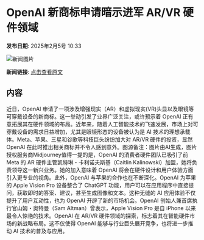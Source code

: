 # OpenAI 新商标申请暗示进军 AR/VR 硬件领域

**发布日期**: 2025年2月5号 10:33

![新闻图片](https://pic.chinaz.com/picmap/202304031607261764_0.jpg)

**新闻链接**: [点击查看原文](https://www.aibase.com/zh/news/15064)

## 内容

近日，OpenAI 申请了一项涉及增强现实（AR）和虚拟现实(VR)头显以及眼镜等可穿戴设备的新商标。这一举动引发了业界广泛关注，或许预示着 OpenAI 正有意拓展其在硬件领域的布局。近年来，随着人工智能技术的飞速发展，市场上对可穿戴设备的需求日益增加，尤其是眼镜形态的设备被认为是 AI 技术的理想承载体。Meta、苹果、三星和谷歌等科技巨头纷纷加大对 AR/VR 硬件的投资，显然 OpenAI 在此时推出相关商标并不令人感到意外。图源备注：图片由AI生成，图片授权服务商Midjourney值得一提的是，OpenAI 的消费者硬件团队已吸引了前 Meta 的 AR 硬件主管凯特琳・卡利诺夫斯基（Caitlin Kalinowski）加盟，她将负责领导这一新兴业务。她的加入意味着 OpenAI 将会在硬件设计和用户体验方面引入更专业的视角。此外，OpenAI 与苹果的合作也在不断深化。OpenAI 为苹果的 Apple Vision Pro 设备整合了 ChatGPT 功能，用户可以在应用程序中直接提问，获取即时的答案、建议，甚至生成图像和文本。这种无缝的 AI 应用体验不仅提升了用户互动性，也为 OpenAI 开辟了新的市场机会。OpenAI 创始人兼首席执行官山姆・奥特曼（Sam Altman）曾表示，Apple Vision Pro 是自 iPhone 以来最令人惊艳的技术。OpenAI 在 AR/VR 硬件领域的探索，标志着其在智能硬件市场的新战略布局。这不仅使得 OpenAI 能够与行业巨头展开竞争，也将进一步推动 AI 技术的普及与应用。

